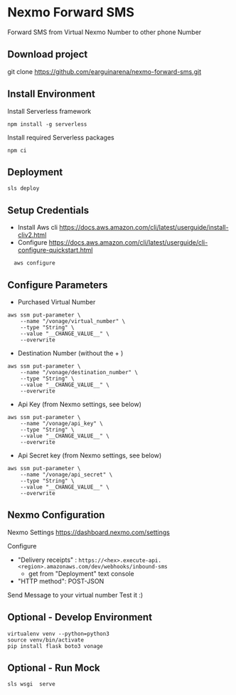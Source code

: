 # Nexmo Forward SMS
Forward SMS from Virtual Nexmo Number to other phone Number

## Download project
git clone https://github.com/earguinarena/nexmo-forward-sms.git

## Install Environment
Install Serverless framework
```
npm install -g serverless
```

Install required Serverless packages
```
npm ci
```

## Deployment
```
sls deploy
```

## Setup Credentials

* Install Aws cli https://docs.aws.amazon.com/cli/latest/userguide/install-cliv2.html
* Configure https://docs.aws.amazon.com/cli/latest/userguide/cli-configure-quickstart.html
  
```
  aws configure 
```

## Configure Parameters
* Purchased Virtual Number
```
aws ssm put-parameter \
    --name "/vonage/virtual_number" \
    --type "String" \
    --value "__CHANGE_VALUE__" \
    --overwrite
```

* Destination Number (without the + )
```
aws ssm put-parameter \
    --name "/vonage/destination_number" \
    --type "String" \
    --value "__CHANGE_VALUE__" \
    --overwrite
```

* Api Key (from Nexmo settings, see below)
```
aws ssm put-parameter \
    --name "/vonage/api_key" \
    --type "String" \
    --value "__CHANGE_VALUE__" \
    --overwrite
```

* Api Secret key (from Nexmo settings, see below)
```
aws ssm put-parameter \
    --name "/vonage/api_secret" \
    --type "String" \
    --value "__CHANGE_VALUE__" \
    --overwrite
```


## Nexmo Configuration
Nexmo Settings https://dashboard.nexmo.com/settings

Configure 
* "Delivery receipts" : 
```https://<hex>.execute-api.<region>.amazonaws.com/dev/webhooks/inbound-sms```
  * get from "Deployment" text console
* "HTTP method": POST-JSON 

Send Message to your virtual number Test it :)


## Optional - Develop Environment
```
virtualenv venv --python=python3 
source venv/bin/activate 
pip install flask boto3 vonage
```

## Optional - Run Mock
```
sls wsgi  serve
```